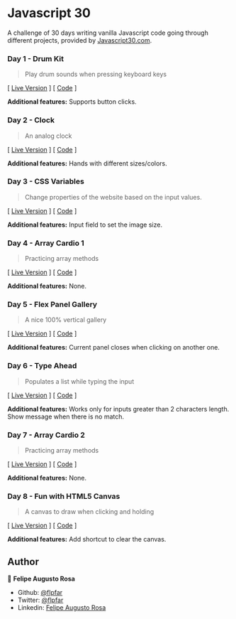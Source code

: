 # Javascript 30

A challenge of 30 days writing vanilla Javascript code going through different projects, provided by [Javascript30.com](https://javascript30.com/).

### Day 1 - Drum Kit
> Play drum sounds when pressing keyboard keys

[ [Live Version](https://raw.githack.com/flpfar/javascript-30/master/drum-kit/index.html) ] [ 
[Code](/drum-kit) ]

**Additional features:** Supports button clicks.

### Day 2 - Clock
> An analog clock

[ [Live Version](https://raw.githack.com/flpfar/javascript-30/master/clock/index.html) ] [ 
[Code](/clock) ]

**Additional features:** Hands with different sizes/colors.

### Day 3 - CSS Variables
> Change properties of the website based on the input values.

[ [Live Version](https://raw.githack.com/flpfar/javascript-30/master/css-variables/index.html) ] [ 
[Code](/css-variables) ]

**Additional features:** Input field to set the image size.

### Day 4 - Array Cardio 1
> Practicing array methods

[ [Live Version](https://raw.githack.com/flpfar/javascript-30/master/array-cardio-1/index.html) ] [ 
[Code](/array-cardio-1) ]

**Additional features:** None.

### Day 5 - Flex Panel Gallery
> A nice 100% vertical gallery

[ [Live Version](https://raw.githack.com/flpfar/javascript-30/master/flex-panel-gallery/index.html) ] [ 
[Code](/flex-panel-gallery) ]

**Additional features:** Current panel closes when clicking on another one.

### Day 6 - Type Ahead
> Populates a list while typing the input

[ [Live Version](https://raw.githack.com/flpfar/javascript-30/master/type-ahead/index.html) ] [ 
[Code](/type-ahead) ]

**Additional features:** Works only for inputs greater than 2 characters length. Show message when there is no match.

### Day 7 - Array Cardio 2
> Practicing array methods

[ [Live Version](https://raw.githack.com/flpfar/javascript-30/master/array-cardio-2/index.html) ] [ 
[Code](/array-cardio-2) ]

**Additional features:** None.

### Day 8 - Fun with HTML5 Canvas
> A canvas to draw when clicking and holding

[ [Live Version](https://raw.githack.com/flpfar/javascript-30/master/fun-with-canvas/index.html) ] [ 
[Code](/fun-with-canvas) ]

**Additional features:** Add shortcut to clear the canvas.

## Author

👤 **Felipe Augusto Rosa**

- Github: [@flpfar](https://github.com/flpfar)
- Twitter: [@flpfar](https://twitter.com/flpfar)
- Linkedin: [Felipe Augusto Rosa](https://www.linkedin.com/in/felipe-augusto-rosa/)